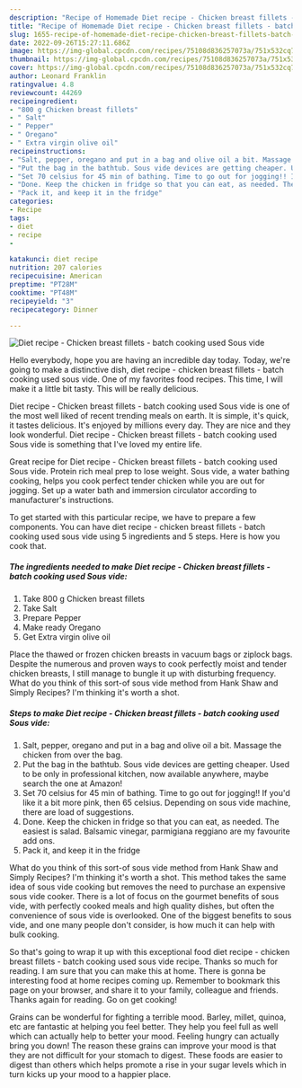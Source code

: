 ```yaml
---
description: "Recipe of Homemade Diet recipe - Chicken breast fillets - batch cooking used Sous vide"
title: "Recipe of Homemade Diet recipe - Chicken breast fillets - batch cooking used Sous vide"
slug: 1655-recipe-of-homemade-diet-recipe-chicken-breast-fillets-batch-cooking-used-sous-vide
date: 2022-09-26T15:27:11.686Z
image: https://img-global.cpcdn.com/recipes/75108d836257073a/751x532cq70/diet-recipe-chicken-breast-fillets-batch-cooking-used-sous-vide-recipe-main-photo.jpg
thumbnail: https://img-global.cpcdn.com/recipes/75108d836257073a/751x532cq70/diet-recipe-chicken-breast-fillets-batch-cooking-used-sous-vide-recipe-main-photo.jpg
cover: https://img-global.cpcdn.com/recipes/75108d836257073a/751x532cq70/diet-recipe-chicken-breast-fillets-batch-cooking-used-sous-vide-recipe-main-photo.jpg
author: Leonard Franklin
ratingvalue: 4.8
reviewcount: 44269
recipeingredient:
- "800 g Chicken breast fillets"
- " Salt"
- " Pepper"
- " Oregano"
- " Extra virgin olive oil"
recipeinstructions:
- "Salt, pepper, oregano and put in a bag and olive oil a bit. Massage the chicken from over the bag."
- "Put the bag in the bathtub. Sous vide devices are getting cheaper. Used to be only in professional kitchen, now available anywhere, maybe search the one at Amazon!"
- "Set 70 celsius for 45 min of bathing. Time to go out for jogging!! If you&#39;d like it a bit more pink, then 65 celsius. Depending on sous vide machine, there are load of suggestions."
- "Done. Keep the chicken in fridge so that you can eat, as needed. The easiest is salad. Balsamic vinegar, parmigiana reggiano are my favourite add ons."
- "Pack it, and keep it in the fridge"
categories:
- Recipe
tags:
- diet
- recipe
- 

katakunci: diet recipe  
nutrition: 207 calories
recipecuisine: American
preptime: "PT28M"
cooktime: "PT48M"
recipeyield: "3"
recipecategory: Dinner

---
```



![Diet recipe - Chicken breast fillets - batch cooking used Sous vide](https://img-global.cpcdn.com/recipes/75108d836257073a/751x532cq70/diet-recipe-chicken-breast-fillets-batch-cooking-used-sous-vide-recipe-main-photo.jpg)

Hello everybody, hope you are having an incredible day today. Today, we're going to make a distinctive dish, diet recipe - chicken breast fillets - batch cooking used sous vide. One of my favorites food recipes. This time, I will make it a little bit tasty. This will be really delicious.

Diet recipe - Chicken breast fillets - batch cooking used Sous vide is one of the most well liked of recent trending meals on earth. It is simple, it's quick, it tastes delicious. It's enjoyed by millions every day. They are nice and they look wonderful. Diet recipe - Chicken breast fillets - batch cooking used Sous vide is something that I've loved my entire life.

Great recipe for Diet recipe - Chicken breast fillets - batch cooking used Sous vide. Protein rich meal prep to lose weight. Sous vide, a water bathing cooking, helps you cook perfect tender chicken while you are out for jogging. Set up a water bath and immersion circulator according to manufacturer&#39;s instructions.


To get started with this particular recipe, we have to prepare a few components. You can have diet recipe - chicken breast fillets - batch cooking used sous vide using 5 ingredients and 5 steps. Here is how you cook that.

<!--inarticleads1-->

##### The ingredients needed to make Diet recipe - Chicken breast fillets - batch cooking used Sous vide:

1. Take 800 g Chicken breast fillets
1. Take  Salt
1. Prepare  Pepper
1. Make ready  Oregano
1. Get  Extra virgin olive oil


Place the thawed or frozen chicken breasts in vacuum bags or ziplock bags. Despite the numerous and proven ways to cook perfectly moist and tender chicken breasts, I still manage to bungle it up with disturbing frequency. What do you think of this sort-of sous vide method from Hank Shaw and Simply Recipes? I&#39;m thinking it&#39;s worth a shot. 

<!--inarticleads2-->

##### Steps to make Diet recipe - Chicken breast fillets - batch cooking used Sous vide:

1. Salt, pepper, oregano and put in a bag and olive oil a bit. Massage the chicken from over the bag.
1. Put the bag in the bathtub. Sous vide devices are getting cheaper. Used to be only in professional kitchen, now available anywhere, maybe search the one at Amazon!
1. Set 70 celsius for 45 min of bathing. Time to go out for jogging!! If you&#39;d like it a bit more pink, then 65 celsius. Depending on sous vide machine, there are load of suggestions.
1. Done. Keep the chicken in fridge so that you can eat, as needed. The easiest is salad. Balsamic vinegar, parmigiana reggiano are my favourite add ons.
1. Pack it, and keep it in the fridge


What do you think of this sort-of sous vide method from Hank Shaw and Simply Recipes? I&#39;m thinking it&#39;s worth a shot. This method takes the same idea of sous vide cooking but removes the need to purchase an expensive sous vide cooker. There is a lot of focus on the gourmet benefits of sous vide, with perfectly cooked meals and high quality dishes, but often the convenience of sous vide is overlooked. One of the biggest benefits to sous vide, and one many people don&#39;t consider, is how much it can help with bulk cooking. 

So that's going to wrap it up with this exceptional food diet recipe - chicken breast fillets - batch cooking used sous vide recipe. Thanks so much for reading. I am sure that you can make this at home. There is gonna be interesting food at home recipes coming up. Remember to bookmark this page on your browser, and share it to your family, colleague and friends. Thanks again for reading. Go on get cooking!

Grains can be wonderful for fighting a terrible mood. Barley, millet, quinoa, etc are fantastic at helping you feel better. They help you feel full as well which can actually help to better your mood. Feeling hungry can actually bring you down! The reason these grains can improve your mood is that they are not difficult for your stomach to digest. These foods are easier to digest than others which helps promote a rise in your sugar levels which in turn kicks up your mood to a happier place.
